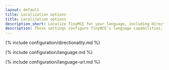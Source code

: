 ```yaml
---
layout: default
title: Localization options
title: Localization options
description_short: Localize TinyMCE for your language, including directionality.
description: These settings configure TinyMCE's language capabilities, including right-to-left support and language Localization.
---
```


{% include configuration/directionality.md %}

{% include configuration/language.md %}

{% include configuration/language-url.md %}
